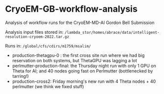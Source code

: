 # CryoEM-GB-workflow-analysis
Analysis of workflow runs for the CryoEM-MD-AI Gordon Bell Submission

Analysis input files stored in: `/lambda_stor/homes/abrace/data/intelligent-resolution-cryoem-2022.tar.gz`


Runs in: `/global/cfs/cdirs/m1759/msalim/`

- production-thetagpu-0 : the first cross site run where we had big reservation on both systems, but ThetaGPU was lagging a lot
- perlmutter-production-final: the Thursday night run with only 1 GPU on Theta for AI; and 40 nodes going fast on Perlmutter (bottlenecked by tarring!)
- production-cross2: Friday morning's new run with 4 Theta nodes + 40 perlmutter (we think we fixed stuff)  
